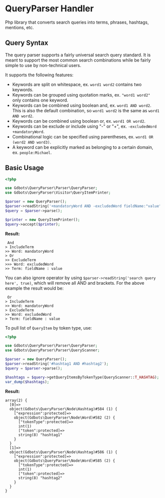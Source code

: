 QueryParser Handler
===================

Php library that converts search queries into terms, phrases, hashtags, mentions, etc.

## Query Syntax

The query parser supports a fairly universal search query standard. It is
meant to support the most common search combinations while be fairly simple to
use by non-technical users.

It supports the following features:
* Keywords are split on whitespace, ex. `word1 word2` contains two keywords.
* Keywords can be grouped using quotation marks, ex. `"word1 word2"` only contains one keyword.
* Keywords can be combined using boolean and, ex. `word1 AND word2`. This is also the default combination, so `word1 word2` is the same as `word1 AND word2`.
* Keywords can be combined using boolean or, ex. `word1 OR word2`.
* Keywords can be exclude or include using "-" or "+", ex. `-excludedWord +mandatoryWord`.
* Combinational logic can be specified using parentheses, ex. `word1 OR (word2 AND word3)`.
* A keyword can be explicitly marked as belonging to a certain domain, ex. `people:Michael`.

## Basic Usage

``` php
<?php

use Gdbots\QueryParser\Parser\QueryParser;
use Gdbots\QueryParser\Visitor\QueryItemPrinter;

$parser = new QueryParser();
$parser->readString('+mandatoryWord AND -excludedWord fieldName:"value"');
$query = $parser->parse();

$printer = new QueryItemPrinter();
$query->accept($printer);
```

**Result:**

```
 And
> IncludeTerm
>> Word: mandatoryWord
> Or
>> ExcludeTerm
>>> Word: excludedWord
>> Term: fieldName : value
```

You can also ignore operator by using `$parser->readString('search query here', true)`, which will remove all AND and brackets.
For the above example the result would be:

```
 Or
> IncludeTerm
>> Word: mandatoryWord
> ExcludeTerm
>> Word: excludedWord
> Term: fieldName : value
```

To pull list of `QueryItem` by token type, use:

``` php
<?php

use Gdbots\QueryParser\Parser\QueryParser;
use Gdbots\QueryParser\Parser\QueryScanner;

$parser = new QueryParser();
$parser->readString('#hashtag1 AND #hashtag2');
$query = $parser->parse();

$hashtags = $query->getQueryItemsByTokenType(QueryScanner::T_HASHTAG);
var_dump($hashtags);
```

**Result:**

```
array(2) {
  [0]=>
  object(Gdbots\QueryParser\Node\Hashtag)#584 (1) {
    ["expression":protected]=>
    object(Gdbots\QueryParser\Node\Word)#582 (2) {
      ["tokenType":protected]=>
      int(1)
      ["token":protected]=>
      string(8) "hashtag1"
    }
  }
  [1]=>
  object(Gdbots\QueryParser\Node\Hashtag)#586 (1) {
    ["expression":protected]=>
    object(Gdbots\QueryParser\Node\Word)#585 (2) {
      ["tokenType":protected]=>
      int(1)
      ["token":protected]=>
      string(8) "hashtag2"
    }
  }
}
```
